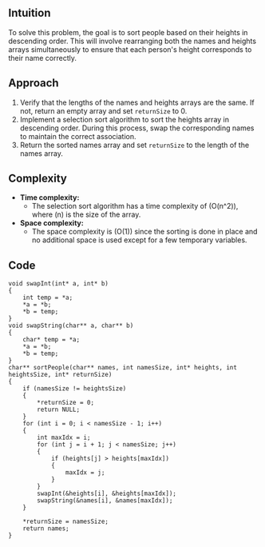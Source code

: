 ## Intuition
To solve this problem, the goal is to sort people based on their heights in descending order. This will involve rearranging both the names and heights arrays simultaneously to ensure that each person's height corresponds to their name correctly.

## Approach
1. Verify that the lengths of the names and heights arrays are the same. If not, return an empty array and set `returnSize` to 0.
2. Implement a selection sort algorithm to sort the heights array in descending order. During this process, swap the corresponding names to maintain the correct association.
3. Return the sorted names array and set `returnSize` to the length of the names array.

## Complexity
- **Time complexity:** 
  - The selection sort algorithm has a time complexity of \(O(n^2)\), where \(n\) is the size of the array.
- **Space complexity:**
  - The space complexity is \(O(1)\) since the sorting is done in place and no additional space is used except for a few temporary variables.

## Code
```
void swapInt(int* a, int* b) 
{
    int temp = *a;
    *a = *b;
    *b = temp;
}
void swapString(char** a, char** b) 
{
    char* temp = *a;
    *a = *b;
    *b = temp;
}
char** sortPeople(char** names, int namesSize, int* heights, int heightsSize, int* returnSize) 
{
    if (namesSize != heightsSize) 
    {
        *returnSize = 0;
        return NULL;
    }
    for (int i = 0; i < namesSize - 1; i++) 
    {
        int maxIdx = i;
        for (int j = i + 1; j < namesSize; j++) 
        {
            if (heights[j] > heights[maxIdx]) 
            {
                maxIdx = j;
            }
        }
        swapInt(&heights[i], &heights[maxIdx]);
        swapString(&names[i], &names[maxIdx]);
    }

    *returnSize = namesSize;
    return names;
}  
```